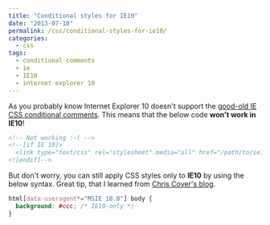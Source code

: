 ```yaml
---
title: "Conditional styles for IE10"
date: "2013-07-10"
permalink: /css/conditional-styles-for-ie10/
categories:
  - css
tags:
  - conditional comments
  - ie
  - IE10
  - internet explorer 10
---
```


As you probably know Internet Explorer 10 doesn't support the [good-old IE CSS conditional comments](<http://msdn.microsoft.com/en-us/library/ms537512(v=VS.85).aspx> "Conditional comments"). This means that the below code **won't work in IE10**!

```html
<!-- Not working :-( -->
<!--[if IE 10]>
  <link type="text/css" rel="stylesheet" media="all" href="/path/to/ie10.css" />
<![endif]-->
```

But don't worry, you can still apply CSS styles only to **IE10** by using the below syntax. Great tip, that I learned from [Chris Coyer's blog](http://css-tricks.com/ie-10-specific-styles/ "CSS tricks").

```css
html[data-useragent*="MSIE 10.0"] body {
  background: #ccc; /* IE10-only */
}
```
